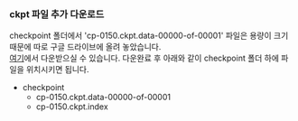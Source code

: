 ### ckpt 파일 추가 다운로드
checkpoint 폴더에서 'cp-0150.ckpt.data-00000-of-00001' 파일은 용량이 크기 때문에 따로 구글 드라이브에 올려 놓았습니다.  
[여기](https://drive.google.com/file/d/1BmOrJpgTquiUTOp4Gp4XQXcc3jHUTWZs/view?usp=sharing)에서 다운받으실 수 있습니다. 다운완료 후 아래와 같이 checkpoint 폴더 하에 파일을 위치시키면 됩니다.


* checkpoint 
  - cp-0150.ckpt.data-00000-of-00001
  - cp-0150.ckpt.index

